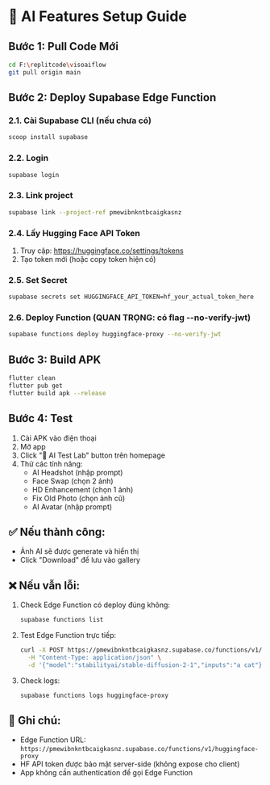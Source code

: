 # 🚀 AI Features Setup Guide

## Bước 1: Pull Code Mới
```bash
cd F:\replitcode\visoaiflow
git pull origin main
```

## Bước 2: Deploy Supabase Edge Function

### 2.1. Cài Supabase CLI (nếu chưa có)
```powershell
scoop install supabase
```

### 2.2. Login
```bash
supabase login
```

### 2.3. Link project
```bash
supabase link --project-ref pmewibnkntbcaigkasnz
```

### 2.4. Lấy Hugging Face API Token
1. Truy cập: https://huggingface.co/settings/tokens
2. Tạo token mới (hoặc copy token hiện có)

### 2.5. Set Secret
```bash
supabase secrets set HUGGINGFACE_API_TOKEN=hf_your_actual_token_here
```

### 2.6. Deploy Function (QUAN TRỌNG: có flag --no-verify-jwt)
```bash
supabase functions deploy huggingface-proxy --no-verify-jwt
```

## Bước 3: Build APK
```bash
flutter clean
flutter pub get
flutter build apk --release
```

## Bước 4: Test
1. Cài APK vào điện thoại
2. Mở app
3. Click "🧪 AI Test Lab" button trên homepage
4. Thử các tính năng:
   - AI Headshot (nhập prompt)
   - Face Swap (chọn 2 ảnh)
   - HD Enhancement (chọn 1 ảnh)
   - Fix Old Photo (chọn ảnh cũ)
   - AI Avatar (nhập prompt)

## ✅ Nếu thành công:
- Ảnh AI sẽ được generate và hiển thị
- Click "Download" để lưu vào gallery

## ❌ Nếu vẫn lỗi:
1. Check Edge Function có deploy đúng không:
   ```bash
   supabase functions list
   ```
   
2. Test Edge Function trực tiếp:
   ```bash
   curl -X POST https://pmewibnkntbcaigkasnz.supabase.co/functions/v1/huggingface-proxy \
     -H "Content-Type: application/json" \
     -d '{"model":"stabilityai/stable-diffusion-2-1","inputs":"a cat"}'
   ```

3. Check logs:
   ```bash
   supabase functions logs huggingface-proxy
   ```

## 📝 Ghi chú:
- Edge Function URL: `https://pmewibnkntbcaigkasnz.supabase.co/functions/v1/huggingface-proxy`
- HF API token được bảo mật server-side (không expose cho client)
- App không cần authentication để gọi Edge Function
